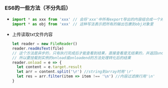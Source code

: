### ES6的一些方法（不分先后）

- ```javascript
  import * as xxx from 'xxx' // 会将'xxx'中所有export导出的内容组合成一个对象返回
  import * as obj from 'xxx' // 这种写法表示把所有的输出包裹到obj对象里
  ```

- 上传读取txt文件内容

  ```javascript
  let reader = new FileReader()
  reader.readAsText(file)
  // 这个方法是异步的，只有执行完成后才能查看到结果，直接查看是无结果的，并返回undefined
  // 所以要挂载到实例的onload或onloadend的方法处理转化后的结果
  reader.onload = e => {
    let content = e.target.result
    let arr = content.split('\r') //string到array时用'\r'
    let res = arr.filter(item => item !== '\n') //内容过滤换行用'\n'
  }
  ```

  

